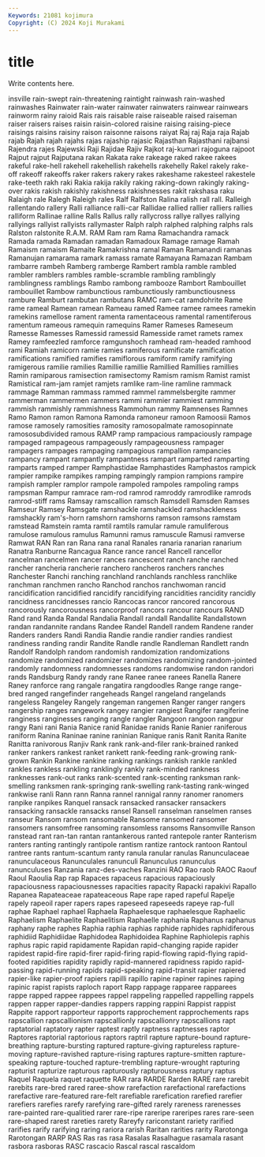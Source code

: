 ```yaml
---
Keywords: 21081 kojimura
Copyright: (C) 2024 Koji Murakami
---
```


# title

Write contents here.



insville rain-swept
rain-threatening raintight rainwash rain-washed rainwashes Rainwater rain-water rainwater rainwaters rainwear
rainwears rainworm rainy raioid Rais rais raisable raise raiseable raised
raiseman raiser raisers raises raisin raisin-colored raisine raising raising-piece raisings
raisins raisiny raison raisonne raisons raiyat Raj raj Raja raja
Rajab rajab Rajah rajah rajahs rajas rajaship rajasic Rajasthan Rajasthani
rajbansi Rajendra rajes Rajewski Raji Rajidae Rajiv Rajkot raj-kumari rajoguna
rajpoot Rajput rajput Rajputana rakan Rakata rake rakeage raked rakee
rakees rakeful rake-hell rakehell rakehellish rakehells rakehelly Rakel rakely rake-off
rakeoff rakeoffs raker rakers rakery rakes rakeshame rakesteel rakestele rake-teeth
rakh raki Rakia rakija rakily raking raking-down rakingly raking-over rakis
rakish rakishly rakishness rakishnesses rakit rakshasa raku Ralaigh rale Ralegh
Raleigh rales Ralf Ralfston Ralina ralish rall rall. Ralleigh rallentando
rallery Ralli ralliance ralli-car Rallidae rallied rallier ralliers rallies ralliform
Rallinae ralline Ralls Rallus rally rallycross rallye rallyes rallying rallyings
rallyist rallyists rallymaster Ralph ralph ralphed ralphing ralphs rals Ralston
ralstonite R.A.M. RAM Ram ram Rama Ramachandra ramack Ramada ramada
Ramadan ramadan Ramadoux Ramage ramage Ramah Ramaism ramaism Ramaite Ramakrishna
ramal Raman Ramanandi ramanas Ramanujan ramarama ramark ramass ramate Ramayana
Ramazan Rambam rambarre rambeh Ramberg ramberge Rambert rambla ramble rambled
rambler ramblers rambles ramble-scramble rambling ramblingly ramblingness ramblings Rambo rambong
rambooze Rambort Rambouillet rambouillet Rambow rambunctious rambunctiously rambunctiousness rambure Ramburt
rambutan rambutans RAMC ram-cat ramdohrite Rame rame rameal Ramean ramean
Rameau ramed Ramee ramee ramees ramekin ramekins ramellose rament ramenta
ramentaceous ramental ramentiferous ramentum rameous ramequin ramequins Ramer Rameses Rameseum
Ramesse Ramesses Ramessid ramessid Ramesside ramet ramets ramex Ramey ramfeezled
ramforce ramgunshoch ramhead ram-headed ramhood rami Ramiah ramicorn ramie ramies
ramiferous ramificate ramification ramifications ramified ramifies ramiflorous ramiform ramify ramifying
ramigerous ramilie ramilies Ramillie ramillie Ramillied Ramillies ramillies Ramin ramiparous
ramisection ramisectomy Ramism ramism Ramist ramist Ramistical ram-jam ramjet ramjets
ramlike ram-line ramline rammack rammage Ramman rammass rammed rammel rammelsbergite
rammer rammerman rammermen rammers rammi rammier rammiest ramming rammish rammishly
rammishness Rammohun rammy Ramnenses Ramnes Ramo Ramon ramon Ramona Ramonda
ramoneur ramoon Ramoosii Ramos ramose ramosely ramosities ramosity ramosopalmate ramosopinnate
ramososubdivided ramous RAMP ramp rampacious rampaciously rampage rampaged rampageous rampageously
rampageousness rampager rampagers rampages rampaging rampagious rampallion rampancies rampancy rampant
rampantly rampantness rampart ramparted ramparting ramparts ramped ramper Ramphastidae Ramphastides
Ramphastos rampick rampier rampike rampikes ramping rampingly rampion rampions rampire
rampish rampler ramplor rampole rampoled rampoles rampoling ramps rampsman Rampur
ramrace ram-rod ramrod ramroddy ramrodlike ramrods ramrod-stiff rams Ramsay ramscallion
ramsch Ramsdell Ramsden Ramses Ramseur Ramsey Ramsgate ramshackle ramshackled ramshackleness
ramshackly ram's-horn ramshorn ramshorns ramson ramsons ramstam ramstead Ramstein ramta
ramtil ramtils ramular ramule ramuliferous ramulose ramulous ramulus Ramunni ramus
ramuscule Ramusi ramverse Ramwat RAN Ran ran Rana rana ranal
Ranales ranaria ranarian ranarium Ranatra Ranburne Rancagua Rance rance rancel
Rancell rancellor rancelman rancelmen rancer rances rancescent ranch ranche ranched
rancher rancheria rancherie ranchero rancheros ranchers ranches Ranchester Ranchi ranching
ranchland ranchlands ranchless ranchlike ranchman ranchmen rancho Ranchod ranchos ranchwoman
rancid rancidification rancidified rancidify rancidifying rancidities rancidity rancidly rancidness rancidnesses
rancio Rancocas rancor rancored rancorous rancorously rancorousness rancorproof rancors rancour
rancours RAND Rand rand Randa Randal Randalia Randall randall Randallite
Randallstown randan randannite randans Randee Randel Randell randem Randene rander
Randers randers Randi Randia Randie randie randier randies randiest randiness
randing randir Randite Randle randle Randleman Randlett randn Randolf Randolph
random randomish randomization randomizations randomize randomized randomizer randomizes randomizing random-jointed
randomly randomness randomnesses randoms randomwise randon randori rands Randsburg Randy
randy rane Ranee ranee ranees Ranella Ranere Raney ranforce rang
rangale rangatira rangdoodles Range range range-bred ranged rangefinder rangeheads Rangel
rangeland rangelands rangeless Rangeley Rangely rangeman rangemen Ranger ranger rangers
rangership ranges rangework rangey rangier rangiest Rangifer rangiferine ranginess ranginesses
ranging rangle rangler Rangoon rangoon rangpur rangy Rani rani Rania
Ranice ranid Ranidae ranids Ranie Ranier raniferous raniform Ranina Raninae
ranine raninian Ranique ranis Ranit Ranita Ranite Ranitta ranivorous Ranjiv
Rank rank rank-and-filer rank-brained ranked ranker rankers rankest ranket rankett
rank-feeding rank-growing rank-grown Rankin Rankine rankine ranking rankings rankish rankle
rankled rankles rankless rankling ranklingly rankly rank-minded rankness ranknesses rank-out
ranks rank-scented rank-scenting ranksman rank-smelling ranksmen rank-springing rank-swelling rank-tasting rank-winged
rankwise ranli Rann rann Ranna rannel rannigal ranny ranomer ranomers
ranpike ranpikes Ranquel ransack ransacked ransacker ransackers ransacking ransackle ransacks
ransel Ransell ranselman ranselmen ranses ranseur Ransom ransom ransomable Ransome
ransomed ransomer ransomers ransomfree ransoming ransomless ransoms Ransomville Ranson ranstead
rant ran-tan rantan rantankerous ranted rantepole ranter Ranterism ranters ranting
rantingly rantipole rantism rantize rantock rantoon Rantoul rantree rants rantum-scantum
ranty ranula ranular ranulas Ranunculaceae ranunculaceous Ranunculales ranunculi Ranunculus ranunculus
ranunculuses Ranzania ranz-des-vaches Ranzini RAO Rao raob RAOC Raouf Raoul
Raoulia Rap rap Rapaces rapaceus rapacious rapaciously rapaciousness rapaciousnesses rapacities
rapacity Rapacki rapakivi Rapallo Rapanea Rapateaceae rapateaceous Rape rape raped
rapeful Rapelje rapely rapeoil raper rapers rapes rapeseed rapeseeds rapeye
rap-full raphae Raphael raphael Raphaela Raphaelesque raphaelesque Raphaelic Raphaelism Raphaelite
Raphaelitism Raphaelle raphania Raphanus raphanus raphany raphe raphes Raphia raphia
raphias raphide raphides raphidiferous raphidiid Raphidiidae Raphidodea Raphidoidea Raphine Raphiolepis
raphis raphus rapic rapid rapidamente Rapidan rapid-changing rapide rapider rapidest
rapid-fire rapid-firer rapid-firing rapid-flowing rapid-flying rapid-footed rapidities rapidity rapidly rapid-mannered
rapidness rapido rapid-passing rapid-running rapids rapid-speaking rapid-transit rapier rapiered rapier-like
rapier-proof rapiers rapilli rapillo rapine rapiner rapines raping rapinic rapist
rapists raploch raport Rapp rappage rapparee rapparees rappe rapped rappee
rappees rappel rappeling rappelled rappelling rappels rappen rapper rapper-dandies rappers
rapping rappini Rappist rappist Rappite rapport rapporteur rapports rapprochement rapprochements
raps rapscallion rapscallionism rapscallionly rapscallionry rapscallions rapt raptatorial raptatory rapter
raptest raptly raptness raptnesses raptor Raptores raptorial raptorious raptors raptril
rapture rapture-bound rapture-breathing rapture-bursting raptured rapture-giving raptureless rapture-moving rapture-ravished rapture-rising
raptures rapture-smitten rapture-speaking rapture-touched rapture-trembling rapture-wrought rapturing rapturist rapturize rapturous
rapturously rapturousness raptury raptus Raquel Raquela raquet raquette RAR rara
RARDE Rarden RARE rare rarebit rarebits rare-bred rared raree-show rarefaction
rarefactional rarefactions rarefactive rare-featured rare-felt rarefiable rarefication rarefied rarefier rarefiers
rarefies rarefy rarefying rare-gifted rarely rareness rarenesses rare-painted rare-qualitied rarer
rare-ripe rareripe rareripes rares rare-seen rare-shaped rarest rareties rarety Rareyfy
rariconstant rariety rarified rarifies rarify rarifying raring rariora rarish Raritan
rarities rarity Rarotonga Rarotongan RARP RAS Ras ras rasa Rasalas
Rasalhague rasamala rasant rasbora rasboras RASC rascacio Rascal rascal rascaldom
